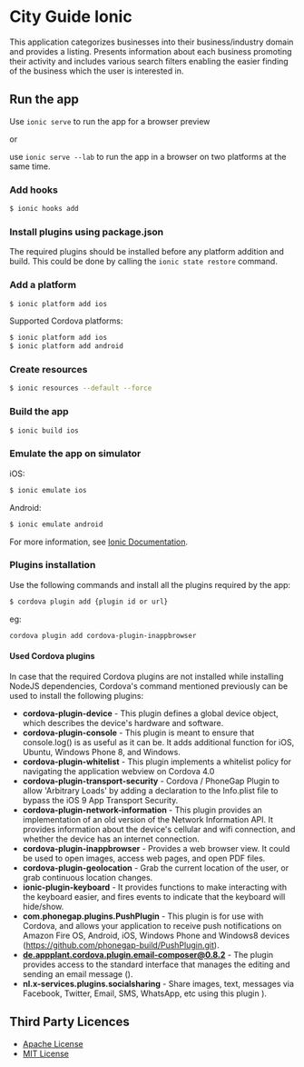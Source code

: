 # City Guide Ionic
This application categorizes businesses into their business/industry domain and provides a listing. Presents information about each business promoting their activity and includes various search filters enabling the easier finding of the business which the user is interested in.

## Run the app
Use `ionic serve` to run the app for a browser preview

or

use `ionic serve --lab` to run the app in a browser on two platforms at the same time.

### Add hooks
```bash
$ ionic hooks add
```

### Install plugins using package.json
The required plugins should be installed before any platform addition and build. This could be done by calling the `ionic state restore` command.

### Add a platform

```bash
$ ionic platform add ios
```

Supported Cordova platforms:

```bash
$ ionic platform add ios
$ ionic platform add android
```

### Create resources

```bash
$ ionic resources --default --force
```

### Build the app

```bash
$ ionic build ios
```

### Εmulate the app on simulator
iOS:

```bash
$ ionic emulate ios
```

Android:

```bash
$ ionic emulate android
```

For more information, see [Ionic Documentation](http://ionicframework.com/docs/).

### Plugins installation

Use the following commands and install all the plugins required by the app:
```bash
$ cordova plugin add {plugin id or url}
```

eg:

```bash
cordova plugin add cordova-plugin-inappbrowser
```

#### Used Cordova plugins
In case that the required Cordova plugins are not installed while installing NodeJS dependencies, Cordova's command mentioned previously can be used to install the following plugins:

* **cordova-plugin-device** - This plugin defines a global device object, which describes the device's hardware and software.
* **cordova-plugin-console** - This plugin is meant to ensure that console.log() is as useful as it can be. It adds additional function for iOS, Ubuntu, Windows Phone 8, and Windows.
* **cordova-plugin-whitelist** - This plugin implements a whitelist policy for navigating the application webview on Cordova 4.0
* **cordova-plugin-transport-security** - Cordova / PhoneGap Plugin to allow 'Arbitrary Loads' by adding a declaration to the Info.plist file to bypass the iOS 9 App Transport Security.
* **cordova-plugin-network-information** - This plugin provides an implementation of an old version of the Network Information API. It provides information about the device's cellular and wifi connection, and whether the device has an internet connection.
* **cordova-plugin-inappbrowser** - Provides a web browser view. It could be used to open images, access web pages, and open PDF files.
* **cordova-plugin-geolocation** - Grab the current location of the user, or grab continuous location changes.
* **ionic-plugin-keyboard** - It provides functions to make interacting with the keyboard easier, and fires events to indicate that the keyboard will hide/show.
* **com.phonegap.plugins.PushPlugin** - This plugin is for use with Cordova, and allows your application to receive push notifications on Amazon Fire OS, Android, iOS, Windows Phone and Windows8 devices (https://github.com/phonegap-build/PushPlugin.git).
* **de.appplant.cordova.plugin.email-composer@0.8.2** - The plugin provides access to the standard interface that manages the editing and sending an email message ().
* **nl.x-services.plugins.socialsharing** - Share images, text, messages via Facebook, Twitter, Email, SMS, WhatsApp, etc using this plugin ).

## Third Party Licences
* [Apache License](http://www.apache.org/licenses/)
* [MIT License](https://opensource.org/licenses/MIT)
